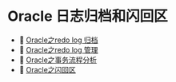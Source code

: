 # Oracle 日志归档和闪回区

* 📄 [Oracle之redo log 归档](Oracle%20日志归档和闪回区/Oracle之redo%20log%20归档.md)
* 📄 [Oracle之redo log 管理](Oracle%20日志归档和闪回区/Oracle之redo%20log%20管理.md)
* 📄 [Oracle之事务流程分析](Oracle%20日志归档和闪回区/Oracle之事务流程分析.md)
* 📄 [Oracle之闪回区](Oracle%20日志归档和闪回区/Oracle之闪回区.md)

‍
